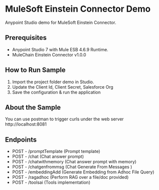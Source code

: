MuleSoft Einstein Connector Demo
====================================
Anypoint Studio demo for MuleSoft Einstein Connector.


Prerequisites
---------------

* Anypoint Studio 7 with Mule ESB 4.6.9 Runtime.
* MuleChain Einstein Connector v1.0.0


How to Run Sample
-----------------

1. Import the project folder demo in Studio.
2. Update the Client Id, Client Secret, Salesforce Org
3. Save the configuration & run the application


About the Sample
----------------

You can use postman to trigger curls under the web server http://localhost:8081

## Endpoints

* POST - /promptTemplate (Prompt template)
* POST - /chat (Chat answer prompt)
* POST - /chatwithmemory (Chat answer prompt with memory)
* POST - /chatgenfrommsg (Chat Generate From Messages )
* POST - /embeddingAdd (Generate Embedding from Adhoc File Query)
* POST - /ragadhoc (Perform RAG over a file/doc provided)
* POST - /toolsai (Tools implementation)
